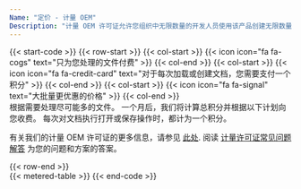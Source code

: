```yaml
---
Name: "定价 - 计量 OEM"
Description: "计量 OEM 许可证允许您组织中无限数量的开发人员使用该产品创建无限数量的最终用户软件，这些软件可以在您组织内外的无限数量的物理位置（不同的地址或办公楼）使用。"  
---
```

{{< start-code >}}
{{< row-start >}}
{{< col-start >}}
{{< icon icon="fa fa-cogs" text="只为您处理的文件付费" >}}
{{< col-end >}}
{{< col-start >}}
{{< icon icon="fa fa-credit-card" text="对于每次加载或创建文档，您需要支付一个积分" >}}
{{< col-end >}}
{{< col-start >}}
{{< icon icon="fa fa-signal" text="大批量更优惠的价格" >}}
{{< col-end >}}
&nbsp;  
根据需要处理尽可能多的文件。 一个月后，我们将计算总积分并根据以下计划向您收费。 每次对文档执行打开或保存操作时，都计为一个积分。 
&nbsp;  

有关我们的计量 OEM 许可证的更多信息，请参见 [此处](https://purchase.groupdocs.com/policies/license-types/#MeteredOEM). 阅读 [计量许可证常见问题解答](https://purchase.groupdocs.com/faqs/licensing/metered/) 为您的问题和方案的答案。 

{{< row-end >}}
&nbsp;  
{{< metered-table >}}
{{< end-code >}}